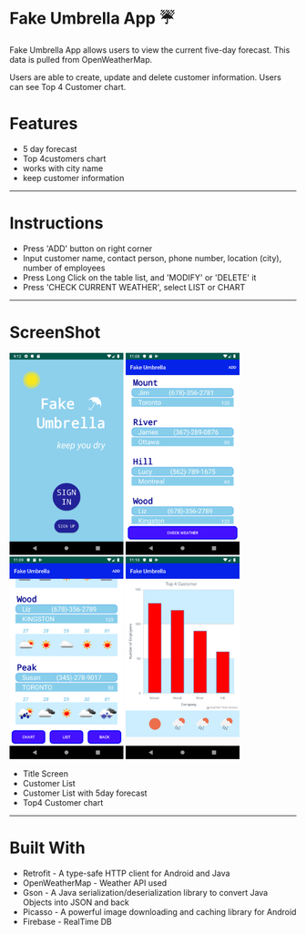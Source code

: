 # Fake Umbrella App :umbrella:

Fake Umbrella App allows users to view the current five-day forecast. This data is pulled from OpenWeatherMap.

Users are able to create, update and delete customer information. Users can see Top 4 Customer chart.

# Features
- 5 day forecast
- Top 4customers chart
- works with city name
- keep customer information
- - -
# Instructions
- Press 'ADD' button on right corner
- Input customer name, contact person, phone number, location (city), number of employees
- Press Long Click on the table list, and 'MODIFY' or 'DELETE' it
- Press 'CHECK CURRENT WEATHER', select LIST or CHART
- - -
# ScreenShot
<img src="device-2019-11-13-211303.png" width="200px"> <img src="device-2019-11-26-110854.png" width="200px"> 
<img src="device-2019-11-26-110940.png" width="200px"> <img src="device-2019-11-26-111015.png" width="200px"> 

- Title Screen
- Customer List
- Customer List with 5day forecast
- Top4 Customer chart

- - - 

# Built With
- Retrofit - A type-safe HTTP client for Android and Java
- OpenWeatherMap - Weather API used
- Gson - A Java serialization/deserialization library to convert Java Objects into JSON and back
- Picasso - A powerful image downloading and caching library for Android
- Firebase - RealTime DB

